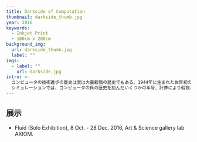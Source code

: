 ```yaml
---
title: Darkside of Computation
thumbnail: darkside_thumb.jpg
year: 2016
keywords:
  - Inkjet Print
  - 100cm x 200cm
background_img:
  url: darkside_thumb.jpg
  label: ""
imgs:
  - label: ""
    url: darkside.jpg
intro: >-
  コンピュータの技術進歩の歴史は実は大量殺戮の歴史でもある。1944年に生まれた世界初の電子式コンピュータENIAC。この部屋ほどの大きさのコンピュータはミサイルの弾道計算を効果的に処理するために米国アバディーン実験場で生まれた。弾道計算は流体力学の非線形偏微分方程式を解く必要があるため、高度な処理能力が必要とされていたのだ。その後継機種EDVACは実戦の弾道計算に使われた。この機種はいわゆるノイマン型・コンピュータと呼ばれており、我々が日々使っているPCのアーキテクチャの原型である。つまり我々が日々使っている電子式コンピュータは、殺人の道具として誕生したとも言えるのだ。しかし、同じコンピュータを使って、私たちは平和的な数々の用途を生み出している。地球上の人とコミュニケーションし、映像や音楽を作り出している。科学技術をどのように使うか、ユートピアとディストピアのどちらに導かれるか、それは我々の選択次第なのだ。コンピュータの負の歴史を後世に伝えるために、今日の一般的なPCを用いて流体力学のシミュレーションを行い、その結果を長期間保存が可能な紙というメディアに出力した。
  シミュレーションでは、コンピュータの負の歴史を刻んだいくつかの年号、計算により殺戮されたであろう想定人数などをシミュレーションの環境変数として設定し、その結果として生成される流体の形を取り出している。
---
```


## 展示

- Fluid (Solo Exhibition), 8 Oct. - 28 Dec. 2016, Art & Science gallery lab AXIOM.
